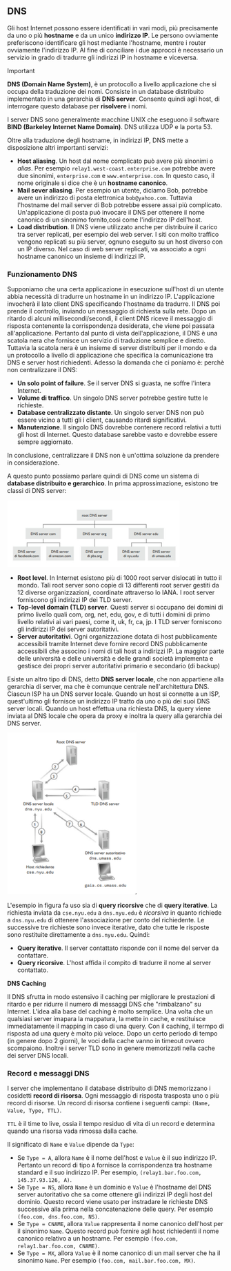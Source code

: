 ## DNS

Gli host Internet possono essere identificati in vari modi, più precisamente da uno o più **hostname** e da un unico **indirizzo IP**. Le persono 
ovviamente preferiscono identificare gli host mediante l'hostname, mentre i router ovviamente l'indirizzo IP. Al fine di conciliare i due approcci è 
necessario un servizio in grado di tradurre gli indirizzi IP in hostname e viceversa. 

> [!IMPORTANT]
> **DNS (Domain Name System)**, è un protocollo a livello applicazione che si occupa della traduzione dei nomi. Consiste in un database distribuito 
> implementato in una gerarchia di **DNS server**. Consente quindi agli host, di interrogare questo database per **risolvere** i nomi.

I server DNS sono generalmente macchine UNIX che eseguono il software **BIND (Barkeley Internet Name Domain)**. DNS utilizza UDP e la porta 53.

Oltre alla traduzione degli hostname, in indirizzi IP, DNS mette a disposizione altri importanti servizi:
- **Host aliasing**. Un host dal nome complicato può avere più sinonimi o *alias*. Per esempio `relay1.west-coast.enterprise.com` potrebbe avere due sinonimi, `enterprise.com` e `www.enterprise.com`. In questo caso, il nome originale si dice che è un **hostname canonico**.
- **Mail sever aliasing**. Per esempio un utente, diciamo Bob, potrebbe avere un indirizzo di posta elettronica `bob@yahoo.com`. Tuttavia l'hostname del mail server di Bob potrebbe essere assai più complicato. Un'applicazione di posta può invocare il DNS per ottenere il nome canonico di un sinonimo fornito,così come l'indirizzo IP dell'host.
- **Load distribution**. Il DNS viene utilizzato anche per distribuire il carico tra server replicati, per esempio dei web server. I siti con molto traffico vengono replicati su più server, ognuno eseguito su un host diverso con un IP diverso. Nel caso di web server replicati, va associato a ogni hostname canonico un insieme di indirizzi IP.

### Funzionamento DNS

Supponiamo che una certa applicazione in esecuzione sull'host di un utente abbia necessità di tradurre un hostname in un indirizzo IP. L'applicazione 
invocherà il lato client DNS specificando l'hostname da tradurre. Il DNS poi prende il controllo, inviando un messaggio di richiesta sulla rete. Dopo un 
ritardo di alcuni millisecondi/secondi, il client DNS riceve il messaggio di risposta contenente la corrispondenza desiderata, che viene poi passata 
all'applicazione. Pertanto dal punto di vista dell'applicazione, il DNS è una scatola nera che fornisce un servizio di traduzione semplice e diretto. 
Tuttavia la scatola nera è un insieme di server distribuiti per il mondo e da un protocollo a livello di applicazione che specifica la comunicazione tra 
DNS e server host richiedenti. Adesso la domanda che ci poniamo è: perchè non centralizzare il DNS:
- **Un solo point of failure**. Se il server DNS si guasta, ne soffre l'intera Internet.
- **Volume di traffico**. Un singolo DNS server potrebbe gestire tutte le richieste.
- **Database centralizzato distante**. Un singolo server DNS non può essere vicino a tutti gli i client, causando ritardi significativi.
- **Manutenzione**. Il singolo DNS dovrebbe contenere record relativi a tutti gli host di Internet. Questo database sarebbe vasto e dovrebbe essere sempre aggiornato.

In conclusione, centralizzare il DNS non è un'ottima soluzione da prendere in considerazione.

A questo punto possiamo parlare quindi di DNS come un sistema di **database distribuito e gerarchico**. In prima approssimazione, esistono tre classi di 
DNS server:

<img src="img/dns.png" width="400" />

- **Root level**. In Internet esistono più di 1000 root server dislocati in tutto il mondo. Tali root server sono copie di 13 differenti root server gestiti da 12 diverse organizzazioni, coordinate attraverso lo IANA. I root server forniscono gli indirizzi IP dei TLD server.
- **Top-level domain (TLD) server**. Questi server si occupano dei domini di primo livello quali com, org, net, edu, gov, e di tutti i domini di primo livello relativi ai vari paesi, come it, uk, fr, ca, jp. I TLD server forniscono gli indirizzi IP dei server autoritativi.
- **Server autoritativi**. Ogni organizzazione dotata di host pubblicamente accessibili tramite Internet deve fornire record DNS pubblicamente accessibili che associno i nomi di tali host a indirizzi IP. La maggior parte delle università e delle università e delle grandi società implementa e gestisce dei propri server autoritativi primario e secondario (di backup)

Esiste un altro tipo di DNS, detto **DNS server locale**, che non appartiene alla  gerarchia di server, ma che è comunque centrale nell'architettura DNS.
Ciascun ISP ha un DNS server locale. Quando un host si connette a un ISP, quest'ultimo gli fornisce un indirizzo IP tratto da uno o più dei suoi DNS server locali. Quando un host effettua una richiesta DNS, la query viene inviata al DNS locale che opera da proxy e inoltra la query alla gerarchia dei DNS server.

<img src="img/dnsquery.png" width="300" />

L'esempio in figura fa uso sia di **query ricorsive** che di **query iterative**. La richiesta inviata da `cse.nyu.edu` a `dns.nyu.edu` è *ricorsiva* in quanto richiede a `dns.nyu.edu` di ottenere l'associazione per conto del richiedente. Le successive tre richieste sono invece iterative, dato che tutte le risposte sono restituite direttamente a `dns.nyu.edu`. Quindi:
- **Query iterative**. Il server contattato risponde con il nome del server da contattare.
- **Query ricorsive**. L'host affida il compito di tradurre il nome al server contattato.

**DNS Caching**

Il DNS sfrutta in modo estensivo il caching per migliorare le prestazioni di ritardo e per ridurre il numero di messaggi DNS che "rimbalzano" su Internet.
L'idea alla base del caching è molto semplice. Una volta che un qualsiasi server imapara la mappatura, la mette in cache, e restituisce immediatamente il 
mapping in caso di una query. Con il caching, il termpo di risposta ad una query è molto più veloce. Dopo un certo periodo di tempo (in genere dopo 2 giorni), le voci della cache vanno in timeout ovvero scompaiono. Inoltre i server TLD sono in genere memorizzati nella cache dei server DNS locali.

### Record e messaggi DNS

I server che implementano il database distribuito di DNS memorizzano i cosidetti **record di risorsa**. Ogni messaggio di risposta trasposta uno o più record di risorse. Un record di risorsa contiene i seguenti campi: `(Name, Value, Type, TTL)`.

`TTL` è il time to live, ossia il tempo residuo di vita di un record e determina quando una risorsa vada rimossa dalla cache.

Il significato di `Name` e `Value` dipende da `Type`:

- Se `Type = A`, allora `Name` è il nome dell'host e `Value` è il suo indirizzo IP. Pertanto un record di tipo `A` fornisce la corrispondenza tra hostname standard e il suo indirizzo IP. Per esempio, `(relay1.bar.foo.com, 145.37.93.126, A)`.
- Se `Type = NS`, allora `Name` è un dominio e `Value` è l'hostname del DNS server autoritativo che sa come ottenere gli indirizzi IP degli host del dominio. Questo record viene usato per instradare le richieste DNS successive alla prima nella concatenazione delle query. Per esempio `(foo.com, dns.foo.com, NS)`.
- Se `Type = CNAME`, allora `Value` rappresenta il nome canonico dell'host per il sinonimo `Name`. Questo record può fornire agli host richiedenti il nome canonico relativo a un hostname. Per esempio `(foo.com, relay1.bar.foo.com, CNAME)`.
- Se `Type = MX`, allora `Value` è il nome canonico di un mail server che ha il sinonimo `Name`. Per esempio `(foo.com, mail.bar.foo.com, MX)`.



